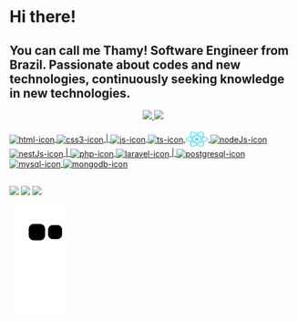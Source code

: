 # Hi there! 
 ## You can call me Thamy! Software Engineer from Brazil. Passionate about codes and new technologies, continuously seeking knowledge in new technologies.
  
<div align="center">
  <a href="https://github.com/ThamirysSantos">
  <img height="160em" src="https://github-readme-stats.vercel.app/api?username=ThamirysSantos&show_icons=true&theme=codeSTACKr&include_all_commits=true&count_private=true"/>
  <img height="160em" src="https://github-readme-stats.vercel.app/api/top-langs/?username=ThamirysSantos&layout=compact&langs_count=7&theme=codeSTACKr"/>
</div>
<div style="display: inline_block"><br>
  <img align="center" alt="html-icon" height="30" width="40" src="https://cdn.jsdelivr.net/gh/devicons/devicon/icons/html5/html5-plain.svg" />
  <img align="center" alt="css3-icon" height="30" width="40" src="https://cdn.jsdelivr.net/gh/devicons/devicon/icons/css3/css3-plain.svg" />
  |
  <img align="center" alt="js-icon" height="30" width="40" src="https://cdn.jsdelivr.net/gh/devicons/devicon/icons/javascript/javascript-plain.svg" />     <img align="center" alt="ts-icon" height="30" width="40" src="https://cdn.jsdelivr.net/gh/devicons/devicon/icons/typescript/typescript-plain.svg" />
  <img align="center" alt="reactJs-icon" height="30" width="40" src="https://raw.githubusercontent.com/devicons/devicon/master/icons/react/react-original.svg">
  <img  align="center" alt="nodeJs-icon" height="30" width="40"src="https://cdn.jsdelivr.net/gh/devicons/devicon/icons/nodejs/nodejs-plain-wordmark.svg" />
    <img align="center" alt="nestJs-icon" height="30" width="40" src="https://img.icons8.com/?size=100&id=9ESZMOeUioJS&format=png&color=000000" />
  |
  <img align="center" alt="php-icon" height="30" width="30" src="https://img.icons8.com/?size=100&id=fAMVO_fuoOuC&format=png&color=000000" />
  <img align="center" alt="laravel-icon" height="30" width="30" src="https://img.icons8.com/?size=100&id=7vdHawe2VPlT&format=png&color=000000" />  |
  <img align="center" alt="postgresql-icon" height="30" width="40" src="https://cdn.jsdelivr.net/gh/devicons/devicon/icons/postgresql/postgresql-original.svg" />
  <img align="center" alt="mysql-icon" height="30" width="40" src="https://cdn.jsdelivr.net/gh/devicons/devicon/icons/mysql/mysql-original.svg" />
  <img align="center" alt="mongodb-icon" height="30" width="40" src="https://cdn.jsdelivr.net/gh/devicons/devicon/icons/mongodb/mongodb-plain-wordmark.svg" />
  
  ##
 
<div> 
  <a href="https://instagram.com/djthamysantos" target="_blank"><img src="https://img.shields.io/badge/-Instagram-%23E4405F?style=for-the-badge&logo=instagram&logoColor=white" target="_blank"></a>
  <a href = "mailto:thamirysgoncalves.prog@gmail.com"><img src="https://img.shields.io/badge/-Gmail-%23333?style=for-the-badge&logo=gmail&logoColor=white" target="_blank"></a>
  <a href="https://www.linkedin.com/in/thamirysgoncalves" target="_blank"><img src="https://img.shields.io/badge/-LinkedIn-%230077B5?style=for-the-badge&logo=linkedin&logoColor=white" target="_blank"></a> 
 
  ![Snake animation](https://github.com/ThamirysSantos/ThamirysSantos/blob/output/github-contribution-grid-snake.svg)
 
</div>
